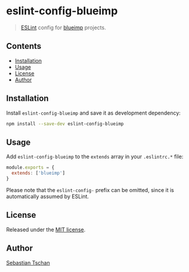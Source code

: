 # eslint-config-blueimp

> [ESLint](https://eslint.org/) config for [blueimp](https://github.com/blueimp)
> projects.

## Contents

- [Installation](#installation)
- [Usage](#usage)
- [License](#license)
- [Author](#author)

## Installation

Install `eslint-config-blueimp` and save it as development dependency:

```sh
npm install --save-dev eslint-config-blueimp
```

## Usage

Add `eslint-config-blueimp` to the `extends` array in your `.eslintrc.*` file:

```js
module.exports = {
  extends: ['blueimp']
}
```

Please note that the `eslint-config-` prefix can be omitted, since it is
automatically assumed by ESLint.

## License

Released under the [MIT license](https://opensource.org/licenses/MIT).

## Author

[Sebastian Tschan](https://blueimp.net/)
